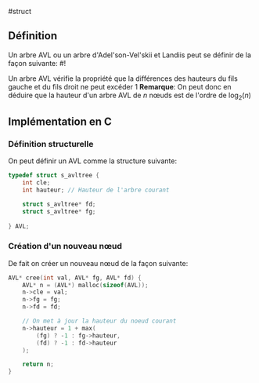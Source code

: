 #struct 

## Définition 
Un arbre AVL ou un arbre d'Adel'son-Vel'skii et Landiis peut se définir de la façon suivante: #!

Un arbre AVL vérifie la propriété que la différences des hauteurs du fils gauche et du fils droit ne peut excéder 1
**Remarque**: On peut donc en déduire que la hauteur d'un arbre AVL de $n$ nœuds est de l'ordre de $\log_2(n)$

## Implémentation en C

### Définition  structurelle
On peut définir un AVL comme la structure suivante:
```c
typedef struct s_avltree {
	int cle;
	int hauteur; // Hauteur de l'arbre courant

	struct s_avltree* fd;
	struct s_avltree* fg;
	
} AVL;
```

### Création d'un nouveau nœud
De fait on créer un nouveau nœud de la façon suivante:
```c
AVL* cree(int val, AVL* fg, AVL* fd) {
	AVL* n = (AVL*) malloc(sizeof(AVL));
	n->cle = val;
	n->fg = fg;
	n->fd = fd;

	// On met à jour la hauteur du noeud courant
	n->hauteur = 1 + max(
		(fg) ? -1 : fg->hauteur,
		(fd) ? -1 : fd->hauteur
	);

	return n;
}
```
